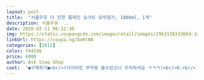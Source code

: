 ```yaml
---
layout: post 
title:  "서울우유 더 진한 플레인 요거트 당무첨가, 1800ml, 1개" 
description: 서울우유  ..
date: 2020-02-11 06:12:30 
img: https://static.coupangcdn.com/image/retail/images/2963138333664-3afa5e0e-2391-48c2-9d3b-e6aa080627e1.png 
linkUrl: https://coupa.ng/boRtN8 
categories: [1012] 
color: f44336 
price: 6900 
author: Ask View Shop 
cont:  "●구매후기●<br/>(다이어트 부작용 올수있으니 주의하셔요 ㅋㅋㅋ)<br/>0.<br/> 유리병 열탕소독 해야합니다.<br/><br/>1.<br/> 딸기를 씻어요.<br/> 베이킹소다넣고 10분뒤 씻어줍니다<br/>2.<br/> 딸기를 키친타올에 올려 말려주세요.<br/><br/>3.<br/> 스텐볼에 넣고 손으로 으깨주세요.<br/><br/>4.<br/> 자일로스 설탕 200g을 넣어주세요.<br/><br/>5.<br/> 레몬즙이나 식초 23방울 떨어트려 주세요.<br/><br/><br/><br/><br/>감동의 맛<br/>구매하는데 도움이 되면 좋겠습니다<br/>구매하는데 참고가 되면 좋겠습니다<br/>그<br/>그래야 오래 보관가능합니다.<br/><br/>그렇게 하면 몸에 굉장히 안좋을 것 같아요.<br/> 너무 달아서요<br/>그리고 바로 먹어도 되구요, 몇일 지나면 더 맛나네요.<br/><br/>꾸덕꾸덕 해서 정말 맛있네요!! 단다리 먹깨비 둘째가 마시따 마시따!! 하면서 어떻게 한거냐고 하네요 42개월만에 처음 먹는 신세계라 그런지 좋아라 합니다;  꾸덕한게 먹기도 좋고 식감은 더 좋은거같습니다!!<br/>나!!!!!<br/>내가만든 딸기요거트<br/>너무 맛있어요<br/>너무 맛있어요 23일 숙성되니 딸기가 좀 더 달아지네요.<br/><br/>다음번엔 2통사야할 것 같네요 ㅋㅋㅋㅋㅋ<br/>단맛은 하나도 없는 무가당이니 참고하시고 바나나 도 좋고 집에 있는 과일 때려 넣고 돌아 다니는 견과류도 넣어서  먹으면  균형 있는 식사를 하는거기 때문에 영양적으로도 훌륭합니다<br/>단백질;9%<br/>당류:5%<br/>딸기 1kg구입(스티로폼 2박스정도, 딸기 100알정도가 1kg네요)<br/>딸기 요거트를 평소에 사먹는건 아니지만,<br/>딸기에 대한 예의가아니죠?ㅋㅋㅋㅋ<br/>딸기청 만드는 방법<br/>딸기청을 만들고 나서는 소비가 더더더더더더 더 빠르네요.<br/><br/>딸기청이 우리집 우유와 요거트 소비를 아주 그냥 촉진시키네요<br/>러<br/>레몬즙(있으면 넣고 없으면 패스 몇달 보관하고싶으면 꼭 넣으세요 )<br/>만들고 남은 유청 속에는 지방성분을 제외한 우유 속의 훌륭한 영양소가 다량 포함되어 있습니다.<br/> 그냥 섭취해도 좋은  우유의 영양을 가지고 있습니다<br/>맛은 좀 시큼하지만 시큼한 매력에 한 번 빠지게 되면 맛있게 느끼게 되고 자주 먹게 됩니다 시큼한 맛에 익숙하지 않으면 먹기가 힘들긴합니다 ;;; 비피더스균이 함유되어 있는 플레인요거트를 먹으면 좋은점은 장에서 증식하는 균으로 인해 장에 발생할수 있는 여러가지 문제에 도움을 줄수 있습니다!!<br/>먹성 폭팔인 우리집 먹보들 보조를 맞추기엔 제가 역부족입니다 ;; 요거트는 첫째가 좋아해서 하루에도 4번씩 먹지만 단다리 먹보 둘째는 그닥 좋아하진 않아서 한번에서 두번 정도 먹습니다 !!! (물론 하양거만 먹지요) 플레인요거트는 첨가물이 함유되어 있지 않아서 좋구요<br/>며칠 안 먹었더니 또 장실이 막히네요.<br/> (더러운 이야기 쏘리 함다 ) 저는 원래 안 그랬는데 살이 디룩디룩 찌고 나서부터 엄청 심한 변비가 왔어요 둘째 낳고부터 그러니 4년째 그런듯 합니다<br/>무가당이라 약간 시큼한 맛이 있고 점도는 묽은편입니다 전 이런 맛이 좋은데  플레인 요거 맛이 익숙하지.<br/> 않으면 못 먹을수도 있습니다 그럴땐 이거 단독으로 먹지 말고 과일 넣어서 먹으면 편하게 먹을수 있습니다  그나마 술술 넘어갑니다<br/>물기 없애느라 말렸는데,<br/>물로 씻는것만 4번 정도 했어요.<br/><br/>반은 냄비에 넣어 열탕소독 했습니다.<br/><br/>배송일: 2020/04/23 새벽<br/>보통 1:1양이라 설탕 1kg를 넣어야 정석인데,<br/>사랑입니다... ^^<br/>서울우유 요거트로 쾌변을 하고 쭉 먹고 있다가 우유가 냉장고에서 썩고 있어서 우유 먹느라 한동안 안 먹었네요.<br/><br/>솔직한 구매후기입니다<br/>아 그리고 마지막엔 뒤집어서 흔들어도 잘 안 나오기 때문에 우유를 부어서 뚜겅 닫고 흔들어 주면 또 그맛이 요거트음료 먹는 맛이라 이것도 저는 정말 맛있습니다!! 항상 마지막엔 그렇게 먹고 있네요!!<br/>아이가 엄청 좋아하네요.<br/> 촉감놀이중입니다<br/>아이가 오고 가면서 20개 넘게 먹은거 있죠?ㅋㅋㅋㅋㅋ<br/>없으신 분은 패스! 전 있는데 깜빡했네요.<br/><br/>여러분 꼭 만들어 드세요<br/>열탕소독한 병에 물기를 바짝 말려주세요<br/>영양성분: 나트륨 3%<br/>오래오래 몇달 1년정도 보관하실 분은 필히 넣으시구요!<br/>와구와구 씹히는 과육<br/>요거트소비가 장난아니게 빨라집니다,<br/>용량: 1.<br/>8리터<br/>우리집엔 요거트와 우유가 마를 날이 없는데요.<br/><br/>운동은 안 하지만 이젠 한동안은 그릭으로 먹어볼까 합니다!! ㅋㅋ<br/>원재료; 원유 99.<br/>997% 유산균1억마리이상 함유<br/>유당불내증을 가지고 있는 분들은 그릭 요거트를 먹는게 좋은데요;;;소화 흡수가 잘되서  다른 유제품에 비해 소화가 잘 됩니다 !!<br/>유청도 영양적으로 좋은점이 있습니다;; 유청에는 단백질이 콩 보다 많아서 흡수율이 좋기 때문에 체지방을 줄여 줍니다!! 그래서 운동 하는분들은 유청도 먹는게 좋습니다!!<br/>유청을 제거한 그릭요거트는 단백질 함량이 3배가 넘고  탄수화물은 줄어들어 다이어트에 좋습니다<br/>유통기한: 2020/05/03<br/>이 정도 양도 충분한 것 같아요!<br/>이번엔 유청을 분리해서 꾸덕하게 만들어서 먹었습니다.<br/> 집에 몇년전에 산 요거트 메이트가 있어서 만들었는데 어차피 요거트 만드는데 오래 걸리고 유청 분리하는건 한시간 정도면 됩니다<br/>일단 제가 오고가며 자꾸 먹습니다.<br/><br/>자일로스 설탕구입(갈색설탕넣으면 예쁜색이 안돼요.<br/> 꼭 백설탕!!)<br/>저열량 식품인만큼 체중 조절에 도움이 되는데 탄수화물을 대신해서 섭취하고 여러가지 과일과 함께 먹으면 포만감을 느낄 수 있기 때문에 다이어트에도 도움이 됩니다.<br/><br/>적당한 단맛에<br/>전 4시간 정도 말렸어요.<br/> 물기 싹 없어질때 까지요.<br/><br/>전 식세기가 있어서 반은 식세기에 넣어 소독했고<br/>전 이렇게 넣으니 적당히 달면서 아주 약간 새콤하기도 하구요<br/>절대 뜨거운 물에 넣으면 안됩니다 ㅋ 병 깨져요<br/>제가 과일과 한 그릇 먹으니 배가 불러서 몇시간동안 다른건 먹고 싶지는 않더라구요.<br/> 하루종일 먹긴 힘들지만 한끼는 대체가 가능합니다 아무래도 한국인이라 밥심이 중요한건 있는거 같습니다 밥을 안 먹으면 힘이 안 나긴 합니다 ㅋㅋ<br/>제철인 지금 딸기사서 딸기청을 먹지 않는것은<br/>주문일; 2020/04/22<br/>지방:11%<br/>집에서 요거트 메이트 가지고 만들어 먹을때보다훨씬 편해서 이젠 그냥 구매하는게 더 이득인거 같단 생각이 드네요.<br/> 만들면 점도는 내가 만들수 있긴 하지만<br/>찬물에 병을 넣고 팔팔 끓으면 돼요.<br/><br/>체질이 바뀐건지.<br/>.<br/> 장이 좋치는 않아요!! 유산균을 먹고는 있는데 매일 먹지 않으니 효과도 없는거 같고 ;; 그렇습니다.<br/><br/>콜레스테롤;6%<br/>탄수화물:2%<br/>평소에도<br/>포화지방: 27%<br/>플레인 요거트 구매후기입니다<br/>플레인 요거트를 요즘 또 우유처럼 자주 먹고 있는데;; 변비에 좀 효과가 있는듯 해서 더 자주 먹고 있습니다 유통기한은 2주 정도 되는거 같네요 1인 가구는 다 못 먹을수 있으니 참고하시길<br/>한통은 아니고 몇번 먹고 유청 분리하니 900미리 반찬통으로 하나 나오네요!!  전체를 다 분리하면 1.<br/>2에서 1.<br/>3리터 정도는 나올거 같습니다!!!<br/>" 
---
```

